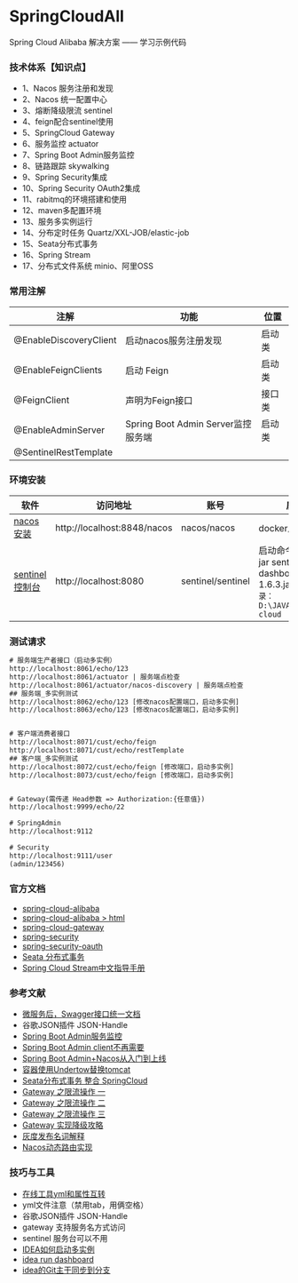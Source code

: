 # SpringCloudAll
Spring Cloud Alibaba 解决方案 —— 学习示例代码

### 技术体系【知识点】


- 1、Nacos 服务注册和发现
- 2、Nacos 统一配置中心
- 3、熔断降级限流 sentinel
- 4、feign配合sentinel使用
- 5、SpringCloud Gateway
- 6、服务监控 actuator
- 7、Spring Boot Admin服务监控
- 8、链路跟踪 skywalking
- 9、Spring Security集成
- 10、Spring Security OAuth2集成
- 11、rabitmq的环境搭建和使用
- 12、maven多配置环境
- 13、服务多实例运行
- 14、分布定时任务 Quartz/XXL-JOB/elastic-job
- 15、Seata分布式事务
- 16、Spring Stream
- 17、分布式文件系统 minio、阿里OSS

### 常用注解

 注解 | 功能 | 位置 
 -|-|- 
@EnableDiscoveryClient   | 启动nacos服务注册发现| 启动类 |
@EnableFeignClients   | 启动 Feign| 启动类 |
@FeignClient  | 声明为Feign接口 | 接口类 |
@EnableAdminServer| Spring Boot Admin Server监控服务端 | 启动类 |
@SentinelRestTemplate|  |


### 环境安装
 软件 | 访问地址 | 账号 | 启动
 -|-|-|- 
[nacos安装](https://nacos.io/zh-cn/docs/quick-start-docker.html)  | http://localhost:8848/nacos| nacos/nacos | docker启动容器 |
[sentinel控制台](https://www.cnblogs.com/fx-blog/p/11720220.html)   | http://localhost:8080 |  sentinel/sentinel | 启动命令: java -jar sentinel-dashboard-1.6.3.jar  `本地目录： D:\JAVA\alibaba-cloud`|


### 测试请求

 ``` xml
# 服务端生产者接口（启动多实例）
http://localhost:8061/echo/123
http://localhost:8061/actuator | 服务端点检查
http://localhost:8061/actuator/nacos-discovery | 服务端点检查
## 服务端_多实例测试
http://localhost:8062/echo/123 [修改nacos配置端口，启动多实例]
http://localhost:8063/echo/123 [修改nacos配置端口，启动多实例]


# 客户端消费者接口
http://localhost:8071/cust/echo/feign
http://localhost:8071/cust/echo/restTemplate
## 客户端_多实例测试
http://localhost:8072/cust/echo/feign [修改端口，启动多实例]
http://localhost:8073/cust/echo/feign [修改端口，启动多实例]


# Gateway(需传递 Head参数 => Authorization:{任意值})
http://localhost:9999/echo/22

# SpringAdmin
http://localhost:9112

# Security
http://localhost:9111/user
(admin/123456)
 ```




### 官方文档
- [spring-cloud-alibaba](https://github.com/alibaba/spring-cloud-alibaba/blob/master/README-zh.md)
- [spring-cloud-alibaba > html](https://spring-cloud-alibaba-group.github.io/github-pages/greenwich/spring-cloud-alibaba.html#_introduction_of_sentinel)
- [spring-cloud-gateway](https://cloud.spring.io/spring-cloud-static/spring-cloud-gateway/2.2.2.RELEASE/reference/html/#the-path-route-predicate-factory)
- [spring-security](https://docs.spring.io/spring-security/site/docs/current/reference/html5/#getting)
- [spring-security-oauth](https://projects.spring.io/spring-security-oauth/docs/oauth2.html)
- [Seata 分布式事务](https://seata.io/zh-cn/index.html)
- [Spring Cloud Stream中文指导手册](https://m.wang1314.com/doc/webapp/topic/20971999.html)



### 参考文献
- [微服务后，Swagger接口统一文档](https://blog.csdn.net/qq_31748587/article/details/102563155)
- 谷歌JSON插件 JSON-Handle
- [Spring Boot Admin服务监控](https://www.jianshu.com/p/1749f04105fb)
- [Spring Boot Admin client不再需要](https://my.oschina.net/u/1428688/blog/3110948)
- [Spring Boot Admin+Nacos从入门到上线](https://blog.csdn.net/qq_38496561/article/details/105945386)
- [容器使用Undertow替换tomcat](https://blog.csdn.net/moshowgame/article/details/84985765)
- [Seata分布式事务 整合 SpringCloud](https://seata.io/zh-cn/blog/integrate-seata-with-spring-cloud.html)
- [Gateway 之限流操作  一](https://www.toutiao.com/i6729667803353186827)
- [Gateway 之限流操作  二](https://blog.csdn.net/u010889990/article/details/81169328)
- [Gateway 之限流操作  三](https://www.cnblogs.com/pu20065226/p/11426279.html)
- [Gateway 实现降级攻略](https://blog.csdn.net/SuperBins/article/details/94732087)
- [灰度发布名词解释](https://www.cnblogs.com/panchanggui/p/11634026.html)
- [Nacos动态路由实现](https://www.cnblogs.com/zlt2000/p/11712943.html)





### 技巧与工具
- [在线工具yml和属性互转](https://www.toyaml.com/index.html)
-  yml文件注意（禁用tab，用俩空格）
- 谷歌JSON插件 JSON-Handle
- gateway 支持服务名方式访问
- sentinel 服务台可以不用
- [IDEA如何启动多实例](https://blog.csdn.net/zhou520yue520/article/details/81167841)
- [idea run dashboard](https://blog.csdn.net/m18633778874/article/details/82687389)
- [idea的Git主干同步到分支](https://blog.csdn.net/weixin_40836179/article/details/87003899)